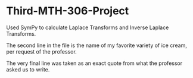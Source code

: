 # Third-MTH-306-Project
Used SymPy to calculate Laplace Transforms and Inverse Laplace Transforms.

The second line in the file is the name of my favorite variety of ice cream, per request of the professor.

The very final line was taken as an exact quote from what the professor asked us to write.
